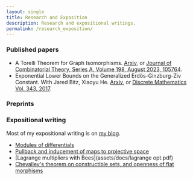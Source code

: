```yaml
---
layout: single
title: Research and Exposition
description: Research and expositional writings.
permalink: /research_exposition/
---
```


### Published papers

- A Torelli Theorem for Graph Isomorphisms. [Arxiv](https://arxiv.org/abs/2112.07009), or [Journal of Combinatorial Theory, Series A, Volume 198, August 2023, 105764](https://www.sciencedirect.com/science/article/abs/pii/S0097316523000328).
- Exponential Lower Bounds on the Generalized Erdős-Ginzburg-Ziv Constant. With Jared Bitz, Xiaoyu He. [Arxiv](https://arxiv.org/abs/1712.00861), or [Discrete Mathematics Vol. 343, 2017](https://www.sciencedirect.com/science/article/abs/pii/S0012365X20302697).

### Preprints

### Expositional writing

Most of my expositional writing is on [my blog](https://sheafifiedsarah.wordpress.com/).

- [Modules of differentials](assets/docs/Module_of_Differentials_Notes.pdf)
- [Pullback and inducement of maps to projective space](assets/docs/Maps_to_Projective_Space.pdf)
- [Lagrange multipliers with Bees](assets/docs/lagrange opt.pdf)
- [Chevalley's theorem on constructible sets, and openness of flat morphisms](assets/docs/Chevalley_s_Theorem.pdf)